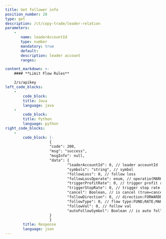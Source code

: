 ```yaml
---
title: Get follower info
position_number: 28
type: get
description: /ct/copy-trade/leader-relation 	
parameters:
    -
       name: leaderAccountId
       type: number
       mandatory: true
       default:
       description: leader account
       ranges:

content_markdown: >-
    #### **Limit Flow Rules**

    2/s/apikey
left_code_blocks:
    -
        code_block:
        title: Java
        language: java
    -
        code_block:
        title: Python
        language: python
right_code_blocks:
    -
        code_block: |-
                    {
                    "code": 200,
                    "msg": "success",
                    "msgInfo": null,
                    "data": {
                            "leaderAccountId": 0, // leader accountId
                            "symbols": "string", // symbol
                            "followLoss": 0, // follow loss
                            "followLossOperate": enum, // operatio(MARKET_SELL,LEADER_CLOSE,MANUAL_PROCESS)
                            "triggerProfitRate": 0, // trigger profit rate
                            "triggerStopRate": 0, // trigger stop rate
                            "cancel": Boolean, // is cancel (true=canceled, false=uncanceled)
                            "followDirection": 0, // direction:FORWARDREVERSE
                            "followType": 0, // flow type:FUND;RATE;MARGIN_RATE
                            "followVal": 0, // follow val
                            "autoFollowSymbol": Boolean // is auto follow new add symbol
                    }
                    }
        title: Response
        language: json
---
```

